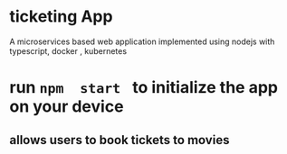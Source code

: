 # ticketing App
A microservices based web application implemented using nodejs with typescript, docker , kubernetes

# run `npm  start ` to initialize the app on your device
## allows users to book tickets to movies